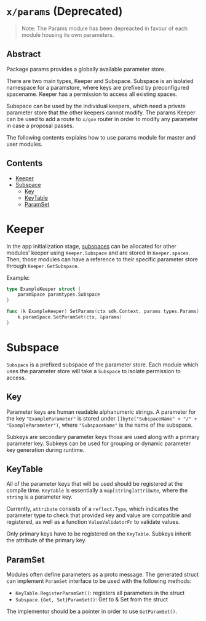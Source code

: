 <!--
order: 0
title: Params Overview
parent:
  title: "params (depreacated)"
-->

# `x/params` (Deprecated)

> Note: The Params module has been depreacted in favour of each module housing its own parameters. 

## Abstract

Package params provides a globally available parameter store.

There are two main types, Keeper and Subspace. Subspace is an isolated namespace for a
paramstore, where keys are prefixed by preconfigured spacename. Keeper has a
permission to access all existing spaces.

Subspace can be used by the individual keepers, which need a private parameter store
that the other keepers cannot modify. The params Keeper can be used to add a route to `x/gov` router in order to modify any parameter in case a proposal passes.

The following contents explains how to use params module for master and user modules.

## Contents

* [Keeper](#keeper)
* [Subspace](#subspace)
    * [Key](#key)
    * [KeyTable](#keytable)
    * [ParamSet](#paramset)

<!-- order: 1 -->

# Keeper

In the app initialization stage, [subspaces](#subspace) can be allocated for other modules' keeper using `Keeper.Subspace` and are stored in `Keeper.spaces`. Then, those modules can have a reference to their specific parameter store through `Keeper.GetSubspace`.

Example:

```go
type ExampleKeeper struct {
	paramSpace paramtypes.Subspace
}

func (k ExampleKeeper) SetParams(ctx sdk.Context, params types.Params) {
	k.paramSpace.SetParamSet(ctx, &params)
}
```

<!-- order: 2 -->

# Subspace

`Subspace` is a prefixed subspace of the parameter store. Each module which uses the
parameter store will take a `Subspace` to isolate permission to access.

## Key

Parameter keys are human readable alphanumeric strings. A parameter for the key
`"ExampleParameter"` is stored under `[]byte("SubspaceName" + "/" + "ExampleParameter")`,
	where `"SubspaceName"` is the name of the subspace.

Subkeys are secondary parameter keys those are used along with a primary parameter key.
Subkeys can be used for grouping or dynamic parameter key generation during runtime.

## KeyTable

All of the parameter keys that will be used should be registered at the compile
time. `KeyTable` is essentially a `map[string]attribute`, where the `string` is a parameter key.

Currently, `attribute` consists of a `reflect.Type`, which indicates the parameter
type to check that provided key and value are compatible and registered, as well as a function `ValueValidatorFn` to validate values.

Only primary keys have to be registered on the `KeyTable`. Subkeys inherit the
attribute of the primary key.

## ParamSet

Modules often define parameters as a proto message. The generated struct can implement
`ParamSet` interface to be used with the following methods:

* `KeyTable.RegisterParamSet()`: registers all parameters in the struct
* `Subspace.{Get, Set}ParamSet()`: Get to & Set from the struct

The implementor should be a pointer in order to use `GetParamSet()`.
